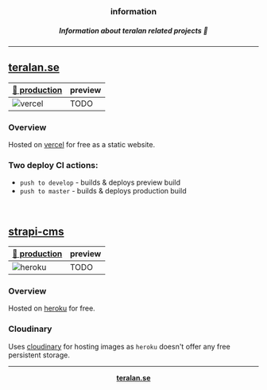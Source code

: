  <h3 align="center">
    <br><b>information</b><br>
</h3>
<h5 align="center">Information about teralan related projects 🚀</h5>

---

## [teralan.se](https://github.com/teralan/teralan.se)

| [🤵 production](https://teralan.se)  | preview |
|------------------------------------------------------------------------------------------|---------|
| ![vercel](http://therealsujitk-vercel-badge.vercel.app/?app=teralan-se) | TODO    |

### Overview
Hosted on [vercel](https://vercel.com/) for free as a static website.

### Two deploy CI actions:
- `push to develop` - builds & deploys preview build
- `push to master` - builds & deploys production build

<br>

## [strapi-cms](https://github.com/teralan/strapi-cms)

| [🤵 production](https://teralan-strapi.herokuapp.com/admin)  | preview |
|------------------------------------------------------------------------------------------|---------|
| ![heroku](https://pyheroku-badge.herokuapp.com/?app=teralan-strapi)                      | TODO    |

### Overview
Hosted on [heroku](https://dashboard.heroku.com/) for free.

### Cloudinary
Uses [cloudinary](https://cloudinary.com/) for hosting images as `heroku` doesn't offer any free persistent storage.

---

<p align="center">
 <b><a href="https://teralan.se/">teralan.se</a>
</p>
